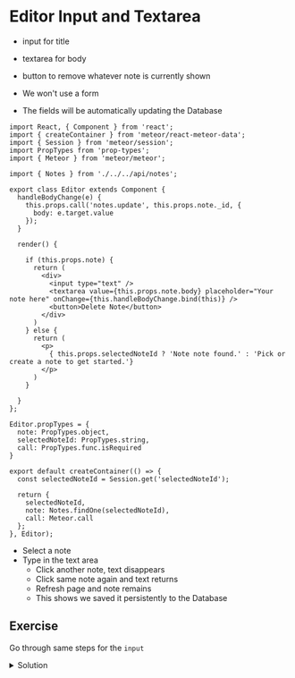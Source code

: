 # Editor Input and Textarea
* input for title
* textarea for body
* button to remove whatever note is currently shown

* We won't use a form
* The fields will be automatically updating the Database

```
import React, { Component } from 'react';
import { createContainer } from 'meteor/react-meteor-data';
import { Session } from 'meteor/session';
import PropTypes from 'prop-types';
import { Meteor } from 'meteor/meteor';

import { Notes } from './../../api/notes';

export class Editor extends Component {
  handleBodyChange(e) {
    this.props.call('notes.update', this.props.note._id, {
      body: e.target.value
    });
  }

  render() {

    if (this.props.note) {
      return (
        <div>
          <input type="text" />
          <textarea value={this.props.note.body} placeholder="Your note here" onChange={this.handleBodyChange.bind(this)} />
          <button>Delete Note</button>
        </div>
      )
    } else {
      return (
        <p>
          { this.props.selectedNoteId ? 'Note note found.' : 'Pick or create a note to get started.'}
        </p>
      )
    }

  }
};

Editor.propTypes = {
  note: PropTypes.object,
  selectedNoteId: PropTypes.string,
  call: PropTypes.func.isRequired
}

export default createContainer(() => {
  const selectedNoteId = Session.get('selectedNoteId');

  return {
    selectedNoteId,
    note: Notes.findOne(selectedNoteId),
    call: Meteor.call
  };
}, Editor);
```

* Select a note
* Type in the text area
    - Click another note, text disappears
    - Click same note again and text returns
    - Refresh page and note remains
    - This shows we saved it persistently to the Database

## Exercise
Go through same steps for the `input`

<details>
  <summary>Solution</summary>
```
// more code
export class Editor extends Component {
  handleBodyChange(e) {
    this.props.call('notes.update', this.props.note._id, {
      body: e.target.value
    });
  }

  handleTitleChange(e) {
    this.props.call('notes.update', this.props.note._id, {
      title: e.target.value
    });
  }

  render() {

    if (this.props.note) {
      return (
        <div>
          <input value={this.props.note.title} placeholder="Note Title" type="text" onChange={this.handleTitleChange.bind(this)} />
// more code
```
</details>

* You can not type in input and you'll see the text appear and remain
* Changing the title input changes the title in the notes list

`$ git status`

`$ git add .`

`$ git commit -m 'Setup editor to change title/body'`
